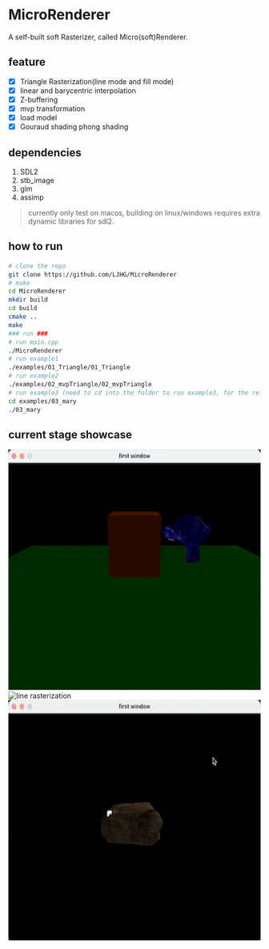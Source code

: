 # MicroRenderer

A self-built soft Rasterizer, called Micro(soft)Renderer.

## feature
- [x] Triangle Rasterization(line mode and fill mode)
- [x] linear and barycentric interpolation
- [x] Z-buffering
- [x] mvp transformation
- [x] load model
- [x] Gouraud shading phong shading

## dependencies
1. SDL2
2. stb_image
3. glm
4. assimp

> currently only test on macos, building on linux/windows requires extra dynamic libraries for sdl2.
## how to run
```bash
# clone the repo
git clone https://github.com/LJHG/MicroRenderer
# make
cd MicroRenderer
mkdir build
cd build
cmake ..
make
### run ###
# run main.cpp
./MicroRenderer
# run example1
./examples/01_Triangle/01_Triangle
# run example2
./examples/02_mvpTriangle/02_mvpTriangle
# run example3 (need to cd into the folder to run example3, for the relative path setting for the model)
cd examples/03_mary
./03_mary

```

## current stage showcase
<img alt="line rasterization" height="480" src="./images/phong_shading.gif" width="640"/>
<img alt="line rasterization" height="480" src="./images/mary.gif" width="640"/>
<img alt="line rasterization" height="480" src="./images/rock.gif" width="640"/>

